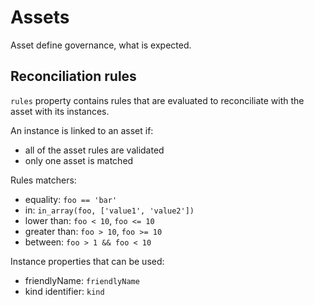 # Assets

Asset define governance, what is expected.


## Reconciliation rules

`rules` property contains rules that are evaluated to reconciliate with the asset with its instances.

An instance is linked to an asset if:
* all of the asset rules are validated
* only one asset is matched

Rules matchers:
* equality: `foo == 'bar'`
* in: `in_array(foo, ['value1', 'value2'])`
* lower than: `foo < 10`, `foo <= 10`
* greater than: `foo > 10`, `foo >= 10`
* between: `foo > 1 && foo < 10`

Instance properties that can be used:
* friendlyName: `friendlyName`
* kind identifier: `kind`
